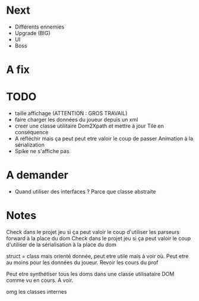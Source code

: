 # Next
- Différents ennemies
- Upgrade (BIG)
- UI
- Boss

# A fix


# TODO
- taille affichage (ATTENTION : GROS TRAVAIL)
- faire charger les données du joueur depuis un xml
- creer une classe utilitaire Dom2Xpath et mettre à jour Tile en conséquence
- A réfléchir mais ça peut peut etre valoir le coup de passer Animation à la sérialization
- Spike ne s'affiche pas

# A demander
- Quand utiliser des interfaces ? Parce que classe abstraite

# Notes
Check dans le projet jeu si ça peut valoir le coup d'utiliser les parseurs forward à la place du dom
Check dans le projet jeu si ça peut valoir le coup d'utiliser de la sérialisation à la place du dom

struct = class mais orienté donnée, peut etre utile mais à voir où.
Peut etre au moins pour les données du joueur.
Revoir les cours du prof

Peut etre synthétiser tous les doms dans une classe utilisataire DOM comme vu en cours. A voir. 

omg les classes internes